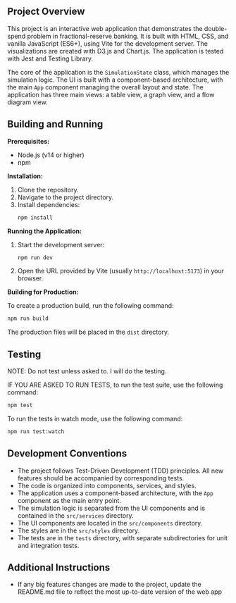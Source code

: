 ## Project Overview

This project is an interactive web application that demonstrates the double-spend problem in fractional-reserve banking. It is built with HTML, CSS, and vanilla JavaScript (ES6+), using Vite for the development server. The visualizations are created with D3.js and Chart.js. The application is tested with Jest and Testing Library.

The core of the application is the `SimulationState` class, which manages the simulation logic. The UI is built with a component-based architecture, with the main `App` component managing the overall layout and state. The application has three main views: a table view, a graph view, and a flow diagram view.

## Building and Running

**Prerequisites:**

*   Node.js (v14 or higher)
*   npm

**Installation:**

1.  Clone the repository.
2.  Navigate to the project directory.
3.  Install dependencies:
    ```bash
    npm install
    ```

**Running the Application:**

1.  Start the development server:
    ```bash
    npm run dev
    ```
2.  Open the URL provided by Vite (usually `http://localhost:5173`) in your browser.

**Building for Production:**

To create a production build, run the following command:

```bash
npm run build
```

The production files will be placed in the `dist` directory.

## Testing

NOTE: Do not test unless asked to. I will do the testing.

IF YOU ARE ASKED TO RUN TESTS, to run the test suite, use the following command:

```bash
npm test
```

To run the tests in watch mode, use the following command:

```bash
npm run test:watch
```

## Development Conventions

*   The project follows Test-Driven Development (TDD) principles. All new features should be accompanied by corresponding tests.
*   The code is organized into components, services, and styles.
*   The application uses a component-based architecture, with the `App` component as the main entry point.
*   The simulation logic is separated from the UI components and is contained in the `src/services` directory.
*   The UI components are located in the `src/components` directory.
*   The styles are in the `src/styles` directory.
*   The tests are in the `tests` directory, with separate subdirectories for unit and integration tests.

## Additional Instructions

- If any big features changes are made to the project, update the README.md file to reflect the most up-to-date version of the web app